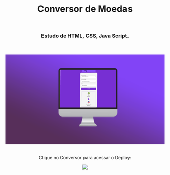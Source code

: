 <h1 align="center">
  Conversor de Moedas </h1>
<br>
<h3 align="center">Estudo de HTML, CSS, Java Script.</h3>
<br>
<br>

<div align="center">
  <img width="600px" src="assets/Novo Projeto (2).png">
</div>
<br>
<div align="center">
  
  <p>Clique no Conversor para acessar o Deploy:</p>
<a href="https://cheery-cat-a63fa6.netlify.app/" target="_blank"><img width= "100" src="https://m.media-amazon.com/images/I/81cm52hr+XL.png"></a>
</div>

